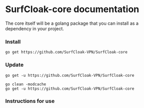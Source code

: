 # SurfCloak-core documentation
The core itself will be a golang package that you can install as a dependency in your project.

### Install
```
go get https://github.com/SurfCloak-VPN/SurfCloak-core
```
### Update
```
go get -u https://github.com/SurfCloak-VPN/SurfCloak-core
```

```
go clean -modcache
go get -u https://github.com/SurfCloak-VPN/SurfCloak-core
```

### Instructions for use
